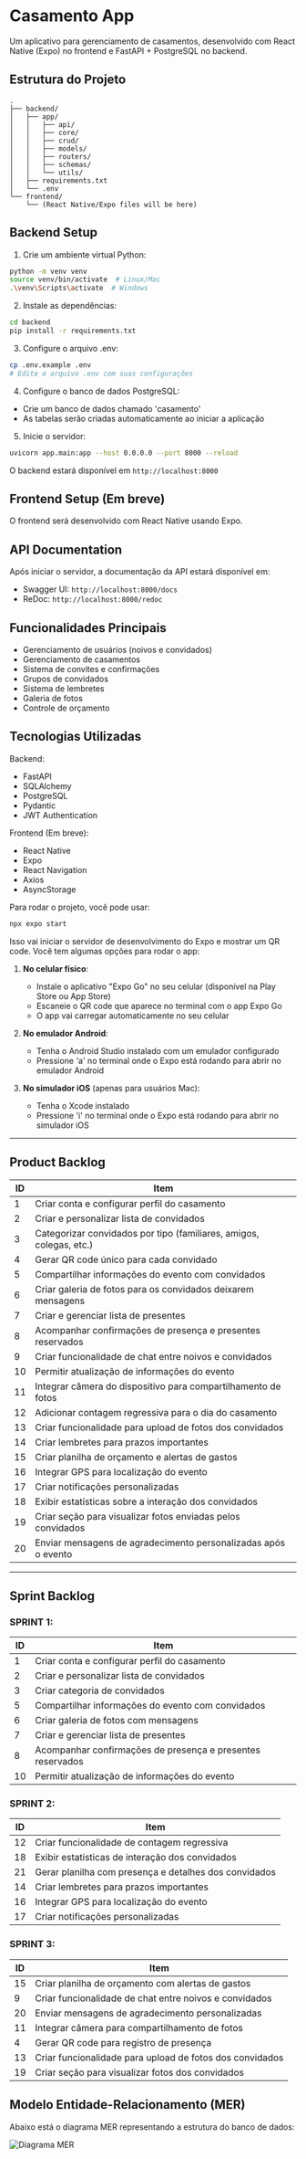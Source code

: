 # Casamento App

Um aplicativo para gerenciamento de casamentos, desenvolvido com React Native (Expo) no frontend e FastAPI + PostgreSQL no backend.

## Estrutura do Projeto

```
.
├── backend/
│   ├── app/
│   │   ├── api/
│   │   ├── core/
│   │   ├── crud/
│   │   ├── models/
│   │   ├── routers/
│   │   ├── schemas/
│   │   └── utils/
│   ├── requirements.txt
│   └── .env
└── frontend/
    └── (React Native/Expo files will be here)
```

## Backend Setup

1. Crie um ambiente virtual Python:

```bash
python -m venv venv
source venv/bin/activate  # Linux/Mac
.\venv\Scripts\activate  # Windows
```

2. Instale as dependências:

```bash
cd backend
pip install -r requirements.txt
```

3. Configure o arquivo .env:

```bash
cp .env.example .env
# Edite o arquivo .env com suas configurações
```

4. Configure o banco de dados PostgreSQL:

- Crie um banco de dados chamado 'casamento'
- As tabelas serão criadas automaticamente ao iniciar a aplicação

5. Inicie o servidor:

```bash
uvicorn app.main:app --host 0.0.0.0 --port 8000 --reload
```

O backend estará disponível em `http://localhost:8000`

## Frontend Setup (Em breve)

O frontend será desenvolvido com React Native usando Expo.

## API Documentation

Após iniciar o servidor, a documentação da API estará disponível em:

- Swagger UI: `http://localhost:8000/docs`
- ReDoc: `http://localhost:8000/redoc`

## Funcionalidades Principais

- Gerenciamento de usuários (noivos e convidados)
- Gerenciamento de casamentos
- Sistema de convites e confirmações
- Grupos de convidados
- Sistema de lembretes
- Galeria de fotos
- Controle de orçamento

## Tecnologias Utilizadas

Backend:

- FastAPI
- SQLAlchemy
- PostgreSQL
- Pydantic
- JWT Authentication

Frontend (Em breve):

- React Native
- Expo
- React Navigation
- Axios
- AsyncStorage

Para rodar o projeto, você pode usar:

```bash
npx expo start
```

Isso vai iniciar o servidor de desenvolvimento do Expo e mostrar um QR code. Você tem algumas opções para rodar o app:

1. **No celular físico**:

   - Instale o aplicativo "Expo Go" no seu celular (disponível na Play Store ou App Store)
   - Escaneie o QR code que aparece no terminal com o app Expo Go
   - O app vai carregar automaticamente no seu celular

2. **No emulador Android**:

   - Tenha o Android Studio instalado com um emulador configurado
   - Pressione 'a' no terminal onde o Expo está rodando para abrir no emulador Android

3. **No simulador iOS** (apenas para usuários Mac):

   - Tenha o Xcode instalado
   - Pressione 'i' no terminal onde o Expo está rodando para abrir no simulador iOS 

---

## Product Backlog

| ID  | Item |
|-----|------|
| 1   | Criar conta e configurar perfil do casamento |
| 2   | Criar e personalizar lista de convidados |
| 3   | Categorizar convidados por tipo (familiares, amigos, colegas, etc.) |
| 4   | Gerar QR code único para cada convidado |
| 5   | Compartilhar informações do evento com convidados |
| 6   | Criar galeria de fotos para os convidados deixarem mensagens |
| 7   | Criar e gerenciar lista de presentes |
| 8   | Acompanhar confirmações de presença e presentes reservados |
| 9   | Criar funcionalidade de chat entre noivos e convidados |
| 10  | Permitir atualização de informações do evento |
| 11  | Integrar câmera do dispositivo para compartilhamento de fotos |
| 12  | Adicionar contagem regressiva para o dia do casamento |
| 13  | Criar funcionalidade para upload de fotos dos convidados |
| 14  | Criar lembretes para prazos importantes |
| 15  | Criar planilha de orçamento e alertas de gastos |
| 16  | Integrar GPS para localização do evento |
| 17  | Criar notificações personalizadas |
| 18  | Exibir estatísticas sobre a interação dos convidados |
| 19  | Criar seção para visualizar fotos enviadas pelos convidados |
| 20  | Enviar mensagens de agradecimento personalizadas após o evento |

---

## Sprint Backlog

### SPRINT 1:

| ID  | Item |
|-----|------|
| 1   | Criar conta e configurar perfil do casamento |
| 2   | Criar e personalizar lista de convidados |
| 3   | Criar categoria de convidados |
| 5   | Compartilhar informações do evento com convidados |
| 6   | Criar galeria de fotos com mensagens |
| 7   | Criar e gerenciar lista de presentes |
| 8   | Acompanhar confirmações de presença e presentes reservados |
| 10  | Permitir atualização de informações do evento |

### SPRINT 2:

| ID  | Item |
|-----|------|
| 12  | Criar funcionalidade de contagem regressiva |
| 18  | Exibir estatísticas de interação dos convidados |
| 21  | Gerar planilha com presença e detalhes dos convidados |
| 14  | Criar lembretes para prazos importantes |
| 16  | Integrar GPS para localização do evento |
| 17  | Criar notificações personalizadas |

### SPRINT 3:

| ID  | Item |
|-----|------|
| 15  | Criar planilha de orçamento com alertas de gastos |
| 9   | Criar funcionalidade de chat entre noivos e convidados |
| 20  | Enviar mensagens de agradecimento personalizadas |
| 11  | Integrar câmera para compartilhamento de fotos |
| 4   | Gerar QR code para registro de presença |
| 13  | Criar funcionalidade para upload de fotos dos convidados |
| 19  | Criar seção para visualizar fotos dos convidados |

## Modelo Entidade-Relacionamento (MER)

Abaixo está o diagrama MER representando a estrutura do banco de dados:

![Diagrama MER](docs/mer.png)

